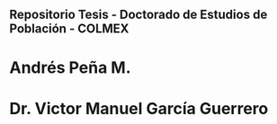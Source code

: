 ## Repositorio Tesis - Doctorado de Estudios de Población - COLMEX

# Andrés Peña M.
# Dr. Victor Manuel García Guerrero
